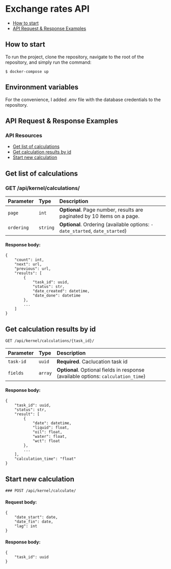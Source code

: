 # Exchange rates API

* [How to start](#how-to-start)
* [API Request & Response Examples](#request--response-examples)

## How to start

To run the project, clone the repository, navigate to the root of the repository, and simply run the command:

    $ docker-compose up

## Environment variables

For the convenience, I added .env file with the database credentials to the repository.


## API Request & Response Examples

### API Resources

  - [Get list of calculations](#get-list-of-calculations-results)
  - [Get calculation results by id](#get-calculation-result-by-id)
  - [Start new calculation](#run-calculation)

##  Get list of calculations

### GET /api/kernel/calculations/

| Parameter  | Type     | Description                                                                 |
|:-----------|:---------|:----------------------------------------------------------------------------|
| `page`     | `int`    | **Optional**. Page number, results are paginated by 10 items on a page.     |
| `ordering` | `string` | **Optional**. Ordering (available options: `-date_started`, `date_started`) |


####  Response body:

```
{
    "count": int,
    "next": url,
    "previous": url,
    "results": [
        {
            "task_id": uuid,
            "status": str,
            "date_created": datetime,
            "date_done": datetime
        },
        ...
    ]
}
```

## Get calculation results by id

```http
GET /api/kernel/calculations/{task_id}/
```

| Parameter | Type    | Description                                                                        |
| :--- |:--------|:-----------------------------------------------------------------------------------|
| `task-id` | `uuid`  | **Required**. Caclucation task id                                                  |
| `fields` | `array` | **Optional**.  Optional fields in response (available options: `calculation_time`) |

####  Response body:

```
{
    "task_id": uuid,
    "status": str,
    "result": [
        {
            "date": datetime,
            "liquid": float,
            "oil": float,
            "water": float,
            "wct": float
        },
        ...
    ],
    "calculation_time": "float"
}
```

## Start new calculation

```http
### POST /api/kernel/calculate/
```

####  Request body:

```
{
    "date_start": date,
    "date_fin": date,
    "lag": int
}
```

####  Response body:

```
{
    "task_id": uuid
}
```
